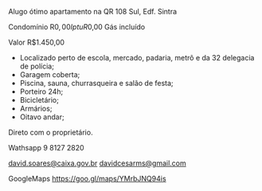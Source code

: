 Alugo ótimo apartamento na QR 108 Sul, Edf. Sintra

Condomínio R$0,00
Iptu R$0,00
Gás incluído

Valor R$1.450,00

- Localizado perto de escola, mercado, padaria, metrô e da 32 delegacia de polícia;
- Garagem coberta;
- Piscina, sauna, churrasqueira e salão de festa;
- Porteiro 24h;
- Bicicletário;
- Armários;
- Oitavo andar;

Direto com o proprietário.

Wathsapp
9 8127 2820

david.soares@caixa.gov.br
davidcesarms@gmail.com

GoogleMaps
https://goo.gl/maps/YMrbJNQ94is
